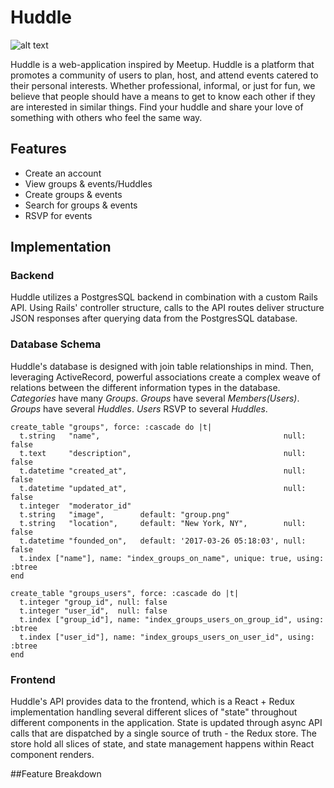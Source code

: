 # Huddle
![alt text](https://github.com/naelkhann/Huddle/raw/master/public/huddle-logo.png "Huddle")

Huddle is a web-application inspired by Meetup. Huddle is a platform that promotes a community of users to plan, host, and attend events catered to their personal interests. Whether professional, informal, or just for fun, we believe that people should have a means to get to know each other if they are interested in similar things. Find your huddle and share your love of something with others who feel the same way.

## Features
- Create an account
- View groups & events/Huddles
- Create groups & events
- Search for groups & events
- RSVP for events

## Implementation
### Backend
Huddle utilizes a PostgresSQL backend in combination with a custom Rails API. Using Rails' controller structure, calls to the API routes deliver structure JSON responses after querying data from the PostgresSQL database.

### Database Schema
Huddle's database is designed with join table relationships in mind. Then, leveraging ActiveRecord, powerful associations create a complex weave of relations between the different information types in the database.
*Categories* have many *Groups*.
*Groups* have several *Members(Users)*.
*Groups* have several *Huddles*.
*Users* RSVP to several *Huddles*.

```
create_table "groups", force: :cascade do |t|
  t.string   "name",                                         null: false
  t.text     "description",                                  null: false
  t.datetime "created_at",                                   null: false
  t.datetime "updated_at",                                   null: false
  t.integer  "moderator_id"
  t.string   "image",        default: "group.png"
  t.string   "location",     default: "New York, NY",        null: false
  t.datetime "founded_on",   default: '2017-03-26 05:18:03', null: false
  t.index ["name"], name: "index_groups_on_name", unique: true, using: :btree
end

create_table "groups_users", force: :cascade do |t|
  t.integer "group_id", null: false
  t.integer "user_id",  null: false
  t.index ["group_id"], name: "index_groups_users_on_group_id", using: :btree
  t.index ["user_id"], name: "index_groups_users_on_user_id", using: :btree
end
```

### Frontend
Huddle's API provides data to the frontend, which is a React + Redux implementation handling several different slices of "state" throughout different components in the application. State is updated through async API calls that are dispatched by a single source of truth - the Redux store. The store hold all slices of state, and state management happens within React component renders.

##Feature Breakdown
